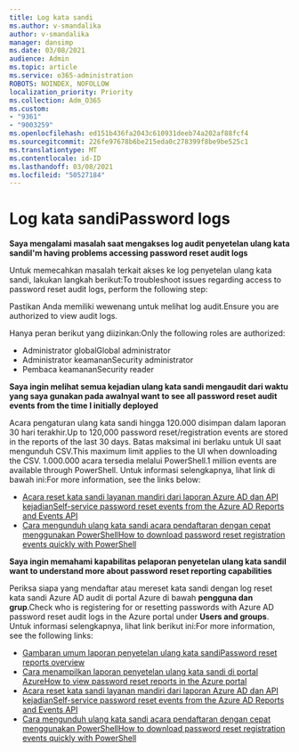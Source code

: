 ```yaml
---
title: Log kata sandi
ms.author: v-smandalika
author: v-smandalika
manager: dansimp
ms.date: 03/08/2021
audience: Admin
ms.topic: article
ms.service: o365-administration
ROBOTS: NOINDEX, NOFOLLOW
localization_priority: Priority
ms.collection: Adm_O365
ms.custom:
- "9361"
- "9003259"
ms.openlocfilehash: ed151b436fa2043c610931deeb74a202af88fcf4
ms.sourcegitcommit: 226fe97678b6be215eda0c278399f8be9be525c1
ms.translationtype: MT
ms.contentlocale: id-ID
ms.lasthandoff: 03/08/2021
ms.locfileid: "50527184"
---
```

# <a name="password-logs"></a><span data-ttu-id="df6e9-102">Log kata sandi</span><span class="sxs-lookup"><span data-stu-id="df6e9-102">Password logs</span></span>

<span data-ttu-id="df6e9-103">**Saya mengalami masalah saat mengakses log audit penyetelan ulang kata sandi**</span><span class="sxs-lookup"><span data-stu-id="df6e9-103">**I'm having problems accessing password reset audit logs**</span></span>

<span data-ttu-id="df6e9-104">Untuk memecahkan masalah terkait akses ke log penyetelan ulang kata sandi, lakukan langkah berikut:</span><span class="sxs-lookup"><span data-stu-id="df6e9-104">To troubleshoot issues regarding access to password reset audit logs, perform the following step:</span></span>

<span data-ttu-id="df6e9-105">Pastikan Anda memiliki wewenang untuk melihat log audit.</span><span class="sxs-lookup"><span data-stu-id="df6e9-105">Ensure you are authorized to view audit logs.</span></span> 

<span data-ttu-id="df6e9-106">Hanya peran berikut yang diizinkan:</span><span class="sxs-lookup"><span data-stu-id="df6e9-106">Only the following roles are authorized:</span></span>
 - <span data-ttu-id="df6e9-107">Administrator global</span><span class="sxs-lookup"><span data-stu-id="df6e9-107">Global administrator</span></span>
 - <span data-ttu-id="df6e9-108">Administrator keamanan</span><span class="sxs-lookup"><span data-stu-id="df6e9-108">Security administrator</span></span>
 - <span data-ttu-id="df6e9-109">Pembaca keamanan</span><span class="sxs-lookup"><span data-stu-id="df6e9-109">Security reader</span></span>

<span data-ttu-id="df6e9-110">**Saya ingin melihat semua kejadian ulang kata sandi mengaudit dari waktu yang saya gunakan pada awalnya**</span><span class="sxs-lookup"><span data-stu-id="df6e9-110">**I want to see all password reset audit events from the time I initially deployed**</span></span>

<span data-ttu-id="df6e9-111">Acara pengaturan ulang kata sandi hingga 120.000 disimpan dalam laporan 30 hari terakhir.</span><span class="sxs-lookup"><span data-stu-id="df6e9-111">Up to 120,000 password reset/registration events are stored in the reports of the last 30 days.</span></span> <span data-ttu-id="df6e9-112">Batas maksimal ini berlaku untuk UI saat mengunduh CSV.</span><span class="sxs-lookup"><span data-stu-id="df6e9-112">This maximum limit applies to the UI when downloading the CSV.</span></span> <span data-ttu-id="df6e9-113">1.000.000 acara tersedia melalui PowerShell.</span><span class="sxs-lookup"><span data-stu-id="df6e9-113">1 million events are available through PowerShell.</span></span>
<span data-ttu-id="df6e9-114">Untuk informasi selengkapnya, lihat link di bawah ini:</span><span class="sxs-lookup"><span data-stu-id="df6e9-114">For more information, see the links below:</span></span>

- [<span data-ttu-id="df6e9-115">Acara reset kata sandi layanan mandiri dari laporan Azure AD dan API kejadian</span><span class="sxs-lookup"><span data-stu-id="df6e9-115">Self-service password reset events from the Azure AD Reports and Events API</span></span>](https://docs.microsoft.com/azure/active-directory/authentication/howto-sspr-reporting)
- [<span data-ttu-id="df6e9-116">Cara mengunduh ulang kata sandi acara pendaftaran dengan cepat menggunakan PowerShell</span><span class="sxs-lookup"><span data-stu-id="df6e9-116">How to download password reset registration events quickly with PowerShell</span></span>](https://docs.microsoft.com/azure/active-directory/authentication/howto-sspr-reporting)

<span data-ttu-id="df6e9-117">**Saya ingin memahami kapabilitas pelaporan penyetelan ulang kata sandi**</span><span class="sxs-lookup"><span data-stu-id="df6e9-117">**I want to understand more about password reset reporting capabilities**</span></span>

<span data-ttu-id="df6e9-118">Periksa siapa yang mendaftar atau mereset kata sandi dengan log reset kata sandi Azure AD audit di portal Azure di bawah **pengguna dan grup**.</span><span class="sxs-lookup"><span data-stu-id="df6e9-118">Check who is registering for or resetting passwords with Azure AD password reset audit logs in the Azure portal under **Users and groups**.</span></span>
<span data-ttu-id="df6e9-119">Untuk informasi selengkapnya, lihat link berikut ini:</span><span class="sxs-lookup"><span data-stu-id="df6e9-119">For more information, see the following links:</span></span>

- [<span data-ttu-id="df6e9-120">Gambaran umum laporan penyetelan ulang kata sandi</span><span class="sxs-lookup"><span data-stu-id="df6e9-120">Password reset reports overview</span></span>](https://docs.microsoft.com/azure/active-directory/authentication/howto-sspr-reporting)
- [<span data-ttu-id="df6e9-121">Cara menampilkan laporan penyetelan ulang kata sandi di portal Azure</span><span class="sxs-lookup"><span data-stu-id="df6e9-121">How to view password reset reports in the Azure portal</span></span>](https://docs.microsoft.com/azure/active-directory/authentication/howto-sspr-reporting)
- [<span data-ttu-id="df6e9-122">Acara reset kata sandi layanan mandiri dari laporan Azure AD dan API kejadian</span><span class="sxs-lookup"><span data-stu-id="df6e9-122">Self-service password reset events from the Azure AD Reports and Events API</span></span>](https://docs.microsoft.com/azure/active-directory/authentication/howto-sspr-reporting)
- [<span data-ttu-id="df6e9-123">Cara mengunduh ulang kata sandi acara pendaftaran dengan cepat menggunakan PowerShell</span><span class="sxs-lookup"><span data-stu-id="df6e9-123">How to download password reset registration events quickly with PowerShell</span></span>](https://docs.microsoft.com/azure/active-directory/authentication/howto-sspr-reporting)


